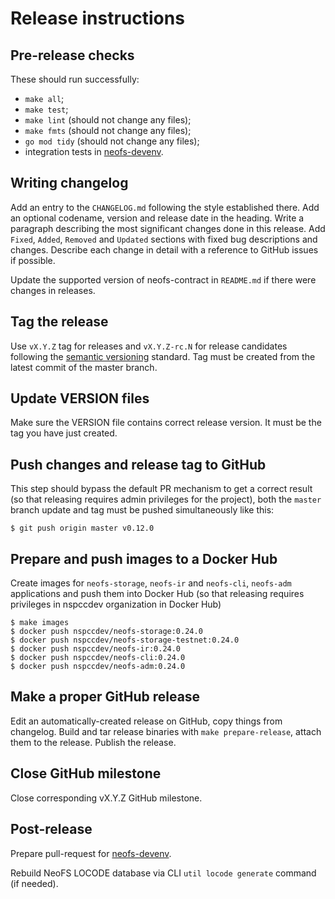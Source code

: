 # Release instructions

## Pre-release checks

These should run successfully:
 * `make all`;
 * `make test`;
 * `make lint` (should not change any files);
 * `make fmts` (should not change any files);
 * `go mod tidy` (should not change any files);
 * integration tests in [neofs-devenv](https://github.com/nspcc-dev/neofs-devenv).

## Writing changelog

Add an entry to the `CHANGELOG.md` following the style established there. Add an 
optional codename, version and release date in the heading. Write a paragraph
describing the most significant changes done in this release. Add
`Fixed`, `Added`, `Removed` and `Updated` sections with fixed bug descriptions
and changes. Describe each change in detail with a reference to GitHub issues if
possible. 

Update the supported version of neofs-contract in `README.md` if there were 
changes in releases.

## Tag the release

Use `vX.Y.Z` tag for releases and `vX.Y.Z-rc.N` for release candidates
following the [semantic versioning](https://semver.org/) standard. Tag must be
created from the latest commit of the master branch.

## Update VERSION files

Make sure the VERSION file contains correct release version. It must be the tag
you have just created.

## Push changes and release tag to GitHub

This step should bypass the default PR mechanism to get a correct result (so
that releasing requires admin privileges for the project), both the `master`
branch update and tag must be pushed simultaneously like this:

    $ git push origin master v0.12.0

## Prepare and push images to a Docker Hub

Create images for `neofs-storage`, `neofs-ir` and `neofs-cli`, `neofs-adm` applications
and push them into Docker Hub (so that releasing requires privileges in nspccdev
organization in Docker Hub)

    $ make images
    $ docker push nspccdev/neofs-storage:0.24.0
    $ docker push nspccdev/neofs-storage-testnet:0.24.0
    $ docker push nspccdev/neofs-ir:0.24.0
    $ docker push nspccdev/neofs-cli:0.24.0
    $ docker push nspccdev/neofs-adm:0.24.0

## Make a proper GitHub release

Edit an automatically-created release on GitHub, copy things from changelog.
Build and tar release binaries with `make prepare-release`, attach them to
the release. Publish the release.

## Close GitHub milestone

Close corresponding vX.Y.Z GitHub milestone.

## Post-release

Prepare pull-request for 
[neofs-devenv](https://github.com/nspcc-dev/neofs-devenv).

Rebuild NeoFS LOCODE database via CLI `util locode generate` command (if needed).
